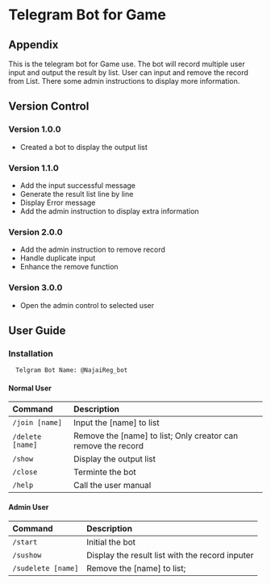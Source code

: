 
# Telegram Bot for Game




## Appendix

This is the telegram bot for Game use. The bot will record multiple user input and output the result by list. User can input and remove the record from List. There some admin instructions to display more information.


## Version Control



### Version 1.0.0
* Created a bot to display the output list
### Version 1.1.0
* Add the input successful message
* Generate the result list line by line
* Display Error message
* Add the admin instruction to display extra information
### Version 2.0.0
* Add the admin instruction to remove record
* Handle duplicate input
* Enhance the remove function 
### Version 3.0.0
* Open the admin control to selected user
## User Guide

### Installation

```http
  Telgram Bot Name: @NajaiReg_bot
```

#### Normal User


| Command     | Description                |
| :-------- | :------------------------- |
| `/join [name]`  | Input the [name] to list |
| `/delete [name]`  | Remove the [name] to list; Only creator can remove the record |
| `/show`  | Display the output list |
| `/close`  | Terminte the bot |
| `/help`  | Call the user manual |


#### Admin User
| Command     | Description                |
| :-------- | :------------------------- |
| `/start`  | Initial the bot |
| `/sushow`  | Display the result list with the record inputer |
| `/sudelete [name]`  | Remove the [name] to list; |



